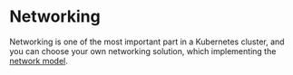 # Networking

Networking is one of the most important part in a Kubernetes cluster, and you can choose your own networking solution, which implementing the [network model](https://kubernetes.io/docs/admin/networking/).



